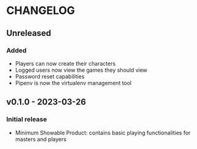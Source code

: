 # CHANGELOG

## Unreleased

### Added
* Players can now create their characters
* Logged users now view the games they should view
* Password reset capabilities
* Pipenv is now the virtualenv management tool

## v0.1.0 - 2023-03-26

### Initial release
* Minimum Showable Product: contains basic playing functionalities for masters and players
